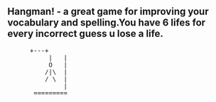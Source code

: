 ## Hangman! - a great game for improving your vocabulary and spelling.You have 6 lifes for every incorrect guess u lose a life.
<pre>      +---+
           |   |
           O   |
          /|\  |
          / \  |
               |
       =========
</pre>    
